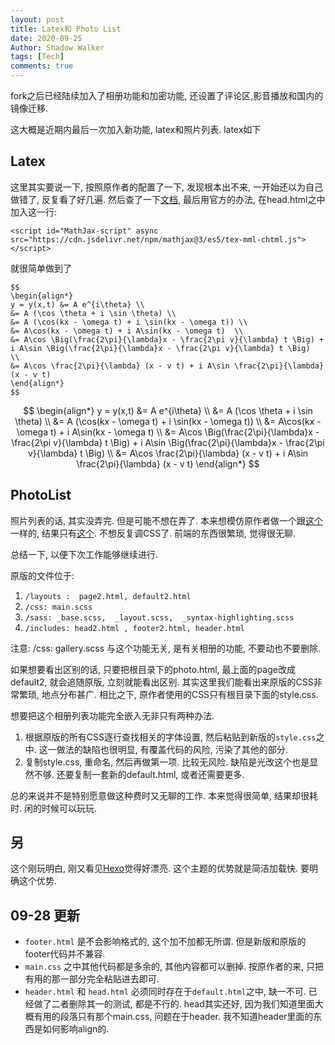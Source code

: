 ```yaml
---
layout: post
title: Latex和 Photo List
date: 2020-09-25
Author: Shadow Walker
tags: [Tech]
comments: true
---
```


fork之后已经陆续加入了相册功能和加密功能, 还设置了评论区,影音播放和国内的镜像迁移. 

这大概是近期内最后一次加入新功能, latex和照片列表.   latex如下

## Latex

这里其实要说一下, 按照原作者的配置了一下, 发现根本出不来, 一开始还以为自己做错了, 反复看了好几遍.  然后查了一下[文档](https://github.com/mathjax/MathJax), 最后用官方的办法, 在head.html之中加入这一行:

```
<script id="MathJax-script" async src="https://cdn.jsdelivr.net/npm/mathjax@3/es5/tex-mml-chtml.js"></script> 
```
就很简单做到了


```
$$
\begin{align*}
y = y(x,t) &= A e^{i\theta} \\
&= A (\cos \theta + i \sin \theta) \\
&= A (\cos(kx - \omega t) + i \sin(kx - \omega t)) \\
&= A\cos(kx - \omega t) + i A\sin(kx - \omega t)  \\
&= A\cos \Big(\frac{2\pi}{\lambda}x - \frac{2\pi v}{\lambda} t \Big) + i A\sin \Big(\frac{2\pi}{\lambda}x - \frac{2\pi v}{\lambda} t \Big)  \\
&= A\cos \frac{2\pi}{\lambda} (x - v t) + i A\sin \frac{2\pi}{\lambda} (x - v t)
\end{align*}
$$

```

<!-- more -->

$$
\begin{align*}
y = y(x,t) &= A e^{i\theta} \\
&= A (\cos \theta + i \sin \theta) \\
&= A (\cos(kx - \omega t) + i \sin(kx - \omega t)) \\
&= A\cos(kx - \omega t) + i A\sin(kx - \omega t)  \\
&= A\cos \Big(\frac{2\pi}{\lambda}x - \frac{2\pi v}{\lambda} t \Big) + i A\sin \Big(\frac{2\pi}{\lambda}x - \frac{2\pi v}{\lambda} t \Big)  \\
&= A\cos \frac{2\pi}{\lambda} (x - v t) + i A\sin \frac{2\pi}{\lambda} (x - v t)
\end{align*}
$$


## PhotoList

照片列表的话, 其实没弄完. 但是可能不想在弄了.  本来想模仿原作者做一个跟[这个](https://opieters.github.io/jekyll-image-gallery-example/photography/)一样的, 结果只有[这个](https://easonback26.github.io/ShadowArchive/photo/).  不想反复调CSS了. 前端的东西很繁琐, 觉得很无聊. 

总结一下, 以便下次工作能够继续进行. 

原版的文件位于: 

1. `/layouts :  page2.html, default2.html`
2. `/css: main.scss`
3. `/sass: _base.scss,  _layout.scss,  _syntax-highlighting.scss`
4. `/includes: head2.html , footer2.html, header.html`

注意: /css: gallery.scss 与这个功能无关, 是有关相册的功能, 不要动也不要删除. 

如果想要看出区别的话, 只要把根目录下的photo.html, 最上面的page改成default2, 就会追随原版, 立刻就能看出区别. 
其实这里我们能看出来原版的CSS非常繁琐, 地点分布甚广.  相比之下, 原作者使用的CSS只有根目录下面的style.css. 

想要把这个相册列表功能完全嵌入无非只有两种办法. 

1. 根据原版的所有CSS逐行查找相关的字体设置, 然后粘贴到新版的`style.css`之中. 这一做法的缺陷也很明显, 有覆盖代码的风险, 污染了其他的部分. 
2. 复制style.css, 重命名, 然后再做第一项. 比较无风险. 缺陷是光改这个也是显然不够. 还要复制一套新的default.html, 或者还需要更多. 

总的来说并不是特别愿意做这种费时又无聊的工作. 本来觉得很简单, 结果却很耗时.  闲的时候可以玩玩. 

## 另

这个刚玩明白, 刚又看见[Hexo](https://www.npmjs.com/package/ayer?activeTab=readme)觉得好漂亮. 这个主题的优势就是简洁加载快. 要明确这个优势. 


## 09-28 更新

- `footer.html` 是不会影响格式的, 这个加不加都无所谓. 但是新版和原版的footer代码并不兼容. 
- `main.css` 之中其他代码都是多余的, 其他内容都可以删掉. 按原作者的来, 只把有用的那一部分完全粘贴进去即可.
- `header.html` 和 `head.html` 必须同时存在于`default.html`之中, 缺一不可. 已经做了二者删除其一的测试, 都是不行的. head其实还好, 因为我们知道里面大概有用的段落只有那个main.css, 问题在于header. 我不知道header里面的东西是如何影响align的. 

